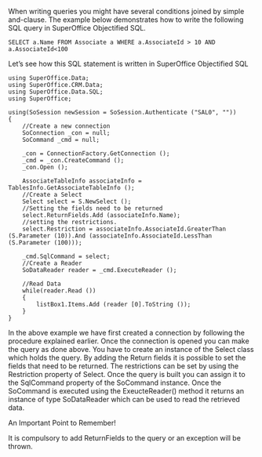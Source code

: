 <properties date="2016-05-10"
SortOrder="13"
/>

 

When writing queries you might have several conditions joined by simple and-clause. The example below demonstrates how to write the following SQL query in SuperOffice Objectified SQL.

```
SELECT a.Name FROM Associate a WHERE a.AssociateId > 10 AND
a.AssociateId<100
```

 

Let’s see how this SQL statement is written in SuperOffice Objectified SQL

```
using SuperOffice.Data;
using SuperOffice.CRM.Data;
using SuperOffice.Data.SQL;
using SuperOffice;
 
using(SoSession newSession = SoSession.Authenticate ("SAL0", ""))
{
    //Create a new connection
    SoConnection _con = null;
    SoCommand _cmd = null;
 
    _con = ConnectionFactory.GetConnection ();
    _cmd = _con.CreateCommand ();
    _con.Open ();
 
    AssociateTableInfo associateInfo =
TablesInfo.GetAssociateTableInfo ();
    //Create a Select
    Select select = S.NewSelect ();
    //Setting the fields need to be returned
    select.ReturnFields.Add (associateInfo.Name);
    //setting the restrictions.
    select.Restriction = associateInfo.AssociateId.GreaterThan
(S.Parameter (10)).And (associateInfo.AssociateId.LessThan
(S.Parameter (100)));
 
    _cmd.SqlCommand = select;
    //Create a Reader
    SoDataReader reader = _cmd.ExecuteReader ();
 
    //Read Data
    while(reader.Read ())
    {
        listBox1.Items.Add (reader [0].ToString ());
    }
}       
```

 

In the above example we have first created a connection by following the procedure explained earlier. Once the connection is opened you can make the query as done above. You have to create an instance of the Select class which holds the query. By adding the Return fields it is possible to set the fields that need to be returned. The restrictions can be set by using the Restriction property of Select. Once the query is built you can assign it to the SqlCommand property of the SoCommand instance. Once the SoCommand is executed using the ExeucteReader() method it returns an instance of type SoDataReader which can be used to read the retrieved data. 

An Important Point to Remember!

 It is compulsory to add ReturnFields to the query or an exception will be thrown. 
